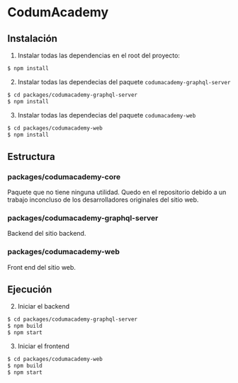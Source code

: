# CodumAcademy

## Instalación

1. Instalar todas las dependencias en el root del proyecto:

```sh
$ npm install
```

2. Instalar todas las dependecias del paquete `codumacademy-graphql-server`

```sh
$ cd packages/codumacademy-graphql-server
$ npm install
```

3. Instalar todas las dependecias del paquete `codumacademy-web`

```sh
$ cd packages/codumacademy-web
$ npm install
```

## Estructura

### packages/codumacademy-core

Paquete que no tiene ninguna utilidad. Quedo en el repositorio debido a un trabajo inconcluso de los desarrolladores originales del sitio web.

### packages/codumacademy-graphql-server

Backend del sitio backend.

### packages/codumacademy-web

Front end del sitio web.

## Ejecución

2. Iniciar el backend

```sh
$ cd packages/codumacademy-graphql-server
$ npm build
$ npm start
```

3. Iniciar el frontend

```sh
$ cd packages/codumacademy-web
$ npm build
$ npm start
```
